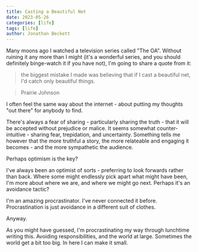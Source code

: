 ```yaml
---
title: Casting a Beautiful Net
date: 2023-05-26
categories: [life]
tags: [life]
author: Jonathan Beckett
---
```


Many moons ago I watched a television series called "The OA". Without ruining it any more than I might (it's a wonderful series, and you should definitely binge-watch it if you have not), I'm going to share a quote from it:

> 

> the biggest mistake I made was believing that if I cast a beautiful net, I'd catch only beautiful things.

> 

> 

> Prairie Johnson

I often feel the same way about the internet - about putting my thoughts "out there" for anybody to find.

There's always a fear of sharing - particularly sharing the truth - that it will be accepted without prejudice or malice. It seems somewhat counter-intuitive - sharing fear, trepidation, and uncertainty. Something tells me however that the more truthful a story, the more relateable and engaging it becomes - and the more sympathetic the audience.

Perhaps optimism is the key?

I've always been an optimist of sorts - preferring to look forwards rather than back. Where some might endlessly pick apart what might have been, I'm more about where we are, and where we might go next. Perhaps it's an avoidance tactic?

I'm an amazing procrastinator. I've never connected it before. Procrastination is just avoidance in a different suit of clothes.

Anyway.

As you might have guessed, I'm procrastinating my way through lunchtime writing this. Avoiding responsibilities, and the world at large. Sometimes the world get a bit too big. In here I can make it small.